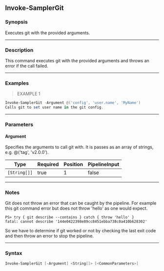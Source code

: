 Invoke-SamplerGit
-----------------

### Synopsis
Executes git with the provided arguments.

---

### Description

This command executes git with the provided arguments and throws an error
if the call failed.

---

### Examples
> EXAMPLE 1

```PowerShell
Invoke-SamplerGit -Argument @('config', 'user.name', 'MyName')
Calls git to set user name in the git config.
```

---

### Parameters
#### **Argument**
Specifies the arguments to call git with. It is passes as an array of strings,
e.g. @('tag', 'v2.0.0').

|Type        |Required|Position|PipelineInput|
|------------|--------|--------|-------------|
|`[String[]]`|true    |1       |false        |

---

### Notes
Git does not throw an error that can be caught by the pipeline. For example
this git command error but does not throw 'hello' as one would expect.
```
PS> try { git describe --contains } catch { throw 'hello' }
fatal: cannot describe '144e0422398e89cc8451ebba738c0a410b628302'
```
So we have to determine if git worked or not by checking the last exit code
and then throw an error to stop the pipeline.

---

### Syntax
```PowerShell
Invoke-SamplerGit [-Argument] <String[]> [<CommonParameters>]
```
